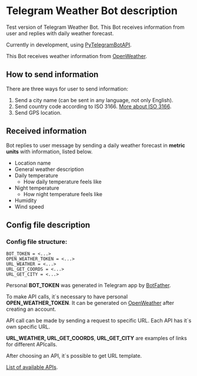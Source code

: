 # Telegram Weather Bot description

Test version of Telegram Weather Bot. This Bot receives information from user and replies with daily weather forecast.</br>

Currently in development, using [PyTelegramBotAPI](https://github.com/eternnoir/pyTelegramBotAPI). </br>

This Bot receives weather information from [OpenWeather](https://openweathermap.org/).
## How to send information

There are three ways for user to send information:</br>

1. Send a city name (can be sent in any language, not only English).</br>
2. Send country code according to ISO 3166. [More about ISO 3166](https://www.iso.org/iso-3166-country-codes.html). </br>
3. Send GPS location.</br>
## Received information

Bot replies to user message by sending a daily weather forecast in **metric units** with information, listed below.</br>

- Location name
- General weather description
- Daily temperature 
    - How daily temperature feels like
- Night temperature
    - How night temperature feels like
- Humidity
- Wind speed
## Config file description

### Config file structure:

```
BOT_TOKEN = <...>
OPEN_WEATHER_TOKEN = <...>
URL_WEATHER = <...>
URL_GET_COORDS = <...>
URL_GET_CITY = <...>
```
Personal **BOT_TOKEN** was generated in Telegram app by [BotFather](https://telegram.me/BotFather). </br>

To make API calls, it`s necessary to have personal **OPEN_WEATHER_TOKEN**. 
It can be generated on [OpenWeather](https://openweathermap.org/) after creating an account.</br>

API call can be made by sending a request to specific URL. Each API has it`s own specific URL.</br>

**URL_WEATHER, URL_GET_COORDS**, **URL_GET_CITY** are examples of links for different APIcalls.</br>

After choosing an API, it`s possible to get URL template.</br>

[List of available APIs](https://openweathermap.org/api). </br>